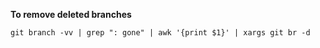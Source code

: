 **To remove deleted branches**
```linux
git branch -vv | grep ": gone" | awk '{print $1}' | xargs git br -d
```
